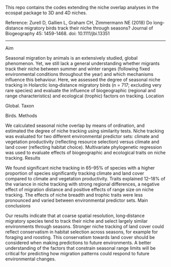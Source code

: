 This repo contains the codes extending the niche overlap analyses in the ecospat package to 3D and 4D niches.

Reference: Zurell D, Gallien L, Graham CH, Zimmermann NE (2018) Do long-distance migratory birds track their niche through seasons? Journal of Biogeography 45: 1459-1468. doi: 10.1111/jbi.13351

---


Aim

Seasonal migration by animals is an extensively studied, global phenomenon. Yet, we still lack a general understanding whether migrants track their niche between summer and winter ranges (following fixed environmental conditions throughout the year) and which mechanisms influence this behaviour. Here, we assessed the degree of seasonal niche tracking in Holarctic long‐distance migratory birds (n = 717; excluding very rare species) and evaluate the influence of biogeographic (regional and range characteristics) and ecological (trophic) factors on tracking.
Location

Global.
Taxon

Birds.
Methods

We calculated seasonal niche overlap by means of ordination, and estimated the degree of niche tracking using similarity tests. Niche tracking was evaluated for two different environmental predictor sets: climate and vegetation productivity (reflecting resource selection) versus climate and land cover (reflecting habitat choice). Multivariate phylogenetic regression was used to evaluate effects of biogeographic and ecological traits on niche tracking.
Results

We found significant niche tracking in 65–95% of species with a higher proportion of species significantly tracking climate and land cover compared to climate and vegetation productivity. Traits explained 12–18% of the variance in niche tracking with strong regional differences, a negative effect of migration distance and positive effects of range size on niche tracking. The effects of niche breadth and trophic traits were less pronounced and varied between environmental predictor sets.
Main conclusions

Our results indicate that at coarse spatial resolution, long‐distance migratory species tend to track their niche and select largely similar environments through seasons. Stronger niche tracking of land cover could reflect conservatism in habitat selection across seasons, for example for foraging and roosting. This conservatism towards land cover should be considered when making predictions to future environments. A better understanding of the factors that constrain seasonal range limits will be critical for predicting how migration patterns could respond to future environmental changes.
